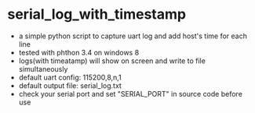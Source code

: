 # serial_log_with_timestamp

- a simple python script to capture uart log and add host's time for each line
- tested with phthon 3.4 on windows 8
- logs(with timeatamp) will show on screen and write to file simultaneously
- default uart config: 115200,8,n,1
- default output file: serial_log.txt
- check your serial port and set "SERIAL_PORT" in source code before use

